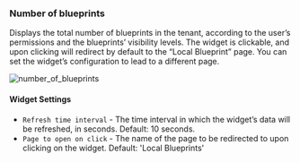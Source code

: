 ### Number of blueprints
Displays the total number of blueprints in the tenant, according to the user’s permissions and the blueprints’ visibility levels. 
The widget is clickable, and upon clicking will redirect by default to the “Local Blueprint” page. You can set the widget’s configuration to lead to a different page. 

![number_of_blueprints](https://docs.cloudify.co/4.5.5/images/ui/widgets/num_of_blueprints.png)

#### Widget Settings
* `Refresh time interval` - The time interval in which the widget’s data will be refreshed, in seconds. Default: 10 seconds.
* `Page to open on click` - The name of the page to be redirected to upon clicking on the widget. Default: 'Local Blueprints'
